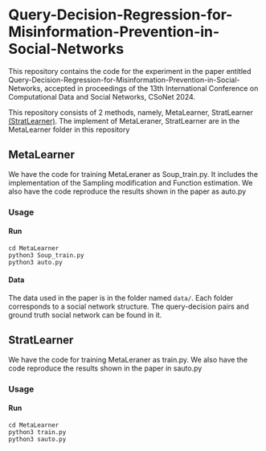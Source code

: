 # Query-Decision-Regression-for-Misinformation-Prevention-in-Social-Networks
This repository contains the code for the experiment in the paper entitled Query-Decision-Regression-for-Misinformation-Prevention-in-Social-Networks, accepted in proceedings of the 13th International Conference on Computational Data and Social Networks, CSoNet 2024.

This repository consists of 2 methods, namely, MetaLearner, StratLearner [(StratLearner)]([https://github.com/Microsoft/Graphormer](https://github.com/cdslabamotong/stratLearner/tree/master)). The implement of MetaLeraner, StratLearner are in the MetaLearner folder in this repository

## MetaLearner
We have the code for training MetaLeraner as Soup_train.py. It includes the implementation of the Sampling modification and Function estimation. We also have the code reproduce the results shown in the paper as auto.py 
### Usage
#### Run 
```
cd MetaLearner
python3 Soup_train.py
python3 auto.py
```

#### Data
The data used in the paper is in the folder named `data/`.
Each folder corresponds to a social network structure. The query-decision pairs and ground truth social network can be found in it.
## StratLearner
We have the code for training MetaLeraner as train.py. We also have the code reproduce the results shown in the paper in sauto.py  
### Usage
#### Run 
```
cd MetaLearner
python3 train.py
python3 sauto.py
```
